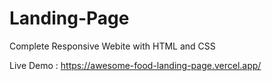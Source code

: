 # Landing-Page

<p>Complete Responsive Webite with HTML and CSS</p>

Live Demo : https://awesome-food-landing-page.vercel.app/
